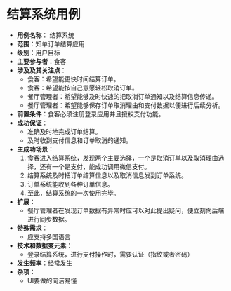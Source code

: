 # 结算系统用例
- **用例名称**： 结算系统
- **范围**：知单订单结算应用
- **级别**：用户目标
- **主要参与者**：食客
- **涉及及其关注点**：
    - 食客：希望能更快时间结算订单。
    - 食客：希望能按自己意愿轻松取消订单。
    - 餐厅管理者：希望能够及时快速的把取消订单通知以及结算信息传递。
    - 餐厅管理者：希望能够保存订单取消理由和支付数据以便进行后续分析。
- **前置条件**：食客必须注册登录应用并且授权支付功能。
- **成功保证**：
    - 准确及时地完成订单结算。
    - 及时收到支付信息和订单取消的通知。
- **主成功场景**：
    1. 食客进入结算系统，发现两个主要选择，一个是取消订单以及取消理由选择，还有一个是支付，能成功调用微信支付。
    2. 结算系统及时把订单结算信息以及取消信息发到订单系统。
    3. 订单系统能收到各种订单信息。
    4. 至此，结算系统的一次使用完毕。
- **扩展**：
    - 餐厅管理者在发现订单数据有异常时应可以对此提出疑问，便立刻向后端进行同步数据。
- **特殊需求**：
    - 应支持多国语言
- **技术和数据变元素**：
    - 登录结算系统，进行支付操作时，需要认证（指纹或者密码）
- **发生频率**：经常发生
- **杂项**：
    - UI要做的简洁易懂